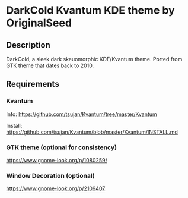 # DarkCold Kvantum KDE theme by OriginalSeed

## Description

DarkCold, a sleek dark skeuomorphic KDE/Kvantum theme. Ported from GTK theme that dates back to 2010.


## Requirements

### Kvantum

Info: https://github.com/tsujan/Kvantum/tree/master/Kvantum

Install: https://github.com/tsujan/Kvantum/blob/master/Kvantum/INSTALL.md


### GTK theme (optional for consistency)
https://www.gnome-look.org/p/1080259/


### Window Decoration (optional)
https://www.gnome-look.org/p/2109407

